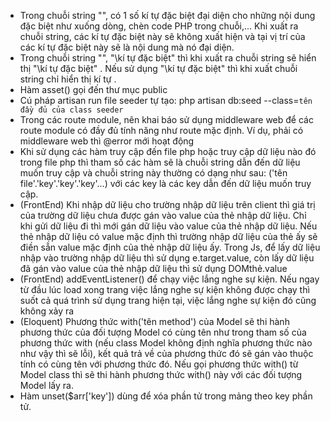 - Trong chuỗi string "", có 1 số kí tự đặc biệt đại diện cho những nội dung đặc biệt như xuống dòng, chèn code PHP trong chuỗi,... Khi xuất ra chuỗi string, các kí tự đặc biệt này sẽ không xuất hiện và tại vị trí của các kí tự đặc biệt này sẽ là nội dung mà nó đại diện.
- Trong chuỗi string "", "\kí tự đặc biệt" thì khi xuất ra chuỗi string sẽ hiển thị "\kí tự đặc biệt" . Nếu sử dụng "\\kí tự đặc biệt" thì khi xuất chuỗi string chỉ hiển thị kí tự \.
- Hàm asset() gọi đến thư mục public
- Cú pháp artisan run file seeder tự tạo: php artisan db:seed --class=`tên đầy đủ của class seeder`
- Trong các route module, nên khai báo sử dụng middleware web để các route module có đầy đủ tính năng như route mặc định. Ví dụ, phải có middleware web thì @error mới hoạt động
- Khi sử dụng các hàm truy cập đến file php hoặc truy cập dữ liệu nào đó trong file php thì tham số các hàm sẽ là chuỗi string dẫn đến dữ liệu muốn truy cập và chuỗi string này thường có dạng như sau: ('tên file'.'key'.'key'.'key'...) với các key là các key dẫn đến dữ liệu muốn truy cập.
- (FrontEnd) Khi nhập dữ liệu cho trường nhập dữ liệu trên client thì giá trị của trường dữ liệu chưa được gán vào value của thẻ nhập dữ liệu. Chỉ khi gửi dữ liệu đi thì mới gán dữ liệu vào value của thẻ nhập dữ liệu. Nếu thẻ nhập dữ liệu có value mặc định thì trường nhập dữ liệu của thẻ ấy sẽ điền sẵn value mặc định của thẻ nhập dữ liệu ấy. Trong Js, để lấy dữ liệu nhập vào trường nhập dữ liệu thì sử dụng e.target.value, còn lấy dữ liệu đã gán vào value của thẻ nhập dữ liệu thì sử dụng DOMthẻ.value
- (FrontEnd) addEventListener() để chạy việc lắng nghe sự kiện. Nếu ngay từ đầu lúc load xong trang việc lắng nghe sự kiện không được chạy thì suốt cả quá trình sử dụng trang hiện tại, việc lắng nghe sự kiện đó cũng không xảy ra
- (Eloquent) Phương thức with('tên method') của Model sẽ thi hành phương thức của đối tượng Model có cùng tên như trong tham số của phương thức with (nếu class Model không định nghĩa phương thức nào như vậy thì sẽ lỗi), kết quả trả về của phương thức đó sẽ gán vào thuộc tính có cùng tên với phương thức đó. Nếu gọi phương thức with() từ Model class thì sẽ thi hành phương thức with() này với các đối tượng Model lấy ra.
- Hàm unset($arr['key']) dùng để xóa phần tử trong mảng theo key phần tử.